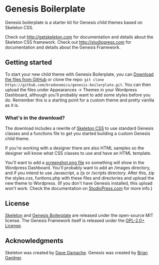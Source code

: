 # Genesis Boilerplate
Genesis boilerplate is a starter kit for Genesis child themes based on Skeleton CSS.

Check out <http://getskeleton.com> for documentation and details about the Skeleton CSS framework.
Check out <http://studiopress.com> for documentation and details about the Genesis Framework.

## Getting started

To start your new child theme with Genesis Boilerplate, you can [Download the files from GitHub](https://github.com/bradonomics/genesis-boilerplate/archive/master.zip) or clone the repo: `git clone https://github.com/bradonomics/genesis-boilerplate.git`. You can then upload the files under Appearances -> Themes in your Wordpress Dashboard, although you'll probably want to add some styles before you do. Remember this is a starting point for a custom theme and pretty vanilla as it is.

### What's in the download?

The download includes a rewrite of [Skeleton CSS](http://getskeleton.com) to use standard Genesis classes and a functions file to get you started building a custom Genesis child theme.

If you're working with a designer there are also HTML samples so the designer will know what CSS classes to use and have an HTML template.

You'll want to add a [screenshot.png file](http://codex.wordpress.org/Theme_Development#Screenshot) so something will show in the Wordpress Dashboard. You'll probably want to add an /images directory, and if you intend to use Javascript, a /js or /scripts directory. After this, zip the styles.css, funtions.php with these files and directories and upload the new theme to Wordpress. (If you don't have Genesis installed, this upload won't work. Check the documentation on [StudioPress.com](http://studiopress.com) for more info.)

## License

[Skeleton](https://github.com/dhg/Skeleton/blob/master/LICENSE.md) and [Genesis Boilerplate](https://github.com/bradonomics/genesis-boilerplate/blob/master/LICENSE.md) are released under the open-source MIT license. The Genesis Framework itself is released under the [GPL-2.0+ License](http://www.gnu.org/licenses/gpl-2.0.html).

## Acknowledgments

Skeleton was created by [Dave Gamache](https://twitter.com/dhg).
Genesis was created by [Brian Gardner](https://twitter.com/bgardner).